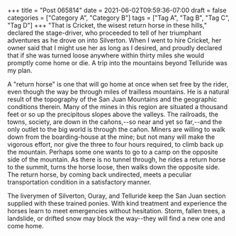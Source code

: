 +++
title = "Post 065814"
date = 2021-06-02T09:59:36-07:00
draft = false
categories = ["Category A", "Category B"]
tags = ["Tag A", "Tag B", "Tag C", "Tag D"]
+++
"That is Cricket, the wisest return horse in these hills," declared the stage-driver, who proceeded to tell of her triumphant adventures as he drove on into Silverton. When I went to hire Cricket, her owner said that I might use her as long as I desired, and proudly declared that if she was turned loose anywhere within thirty miles she would promptly come home or die. A trip into the mountains beyond Telluride was my plan.

A "return horse" is one that will go home at once when set free by the rider, even though the way be through miles of trailless mountains. He is a natural result of the topography of the San Juan Mountains and the geographic conditions therein. Many of the mines in this region are situated a thousand feet or so up the precipitous slopes above the valleys. The railroads, the towns, society, are down in the cañons,--so near and yet so far,--and the only outlet to the big world is through the cañon. Miners are willing to walk down from the boarding-house at the mine; but not many will make the vigorous effort, nor give the three to four hours required, to climb back up the mountain. Perhaps some one wants to go to a camp on the opposite side of the mountain. As there is no tunnel through, he rides a return horse to the summit, turns the horse loose, then walks down the opposite side. The return horse, by coming back undirected, meets a peculiar transportation condition in a satisfactory manner.

The liverymen of Silverton, Ouray, and Telluride keep the San Juan section supplied with these trained ponies. With kind treatment and experience the horses learn to meet emergencies without hesitation. Storm, fallen trees, a landslide, or drifted snow may block the way--they will find a new one and come home.

